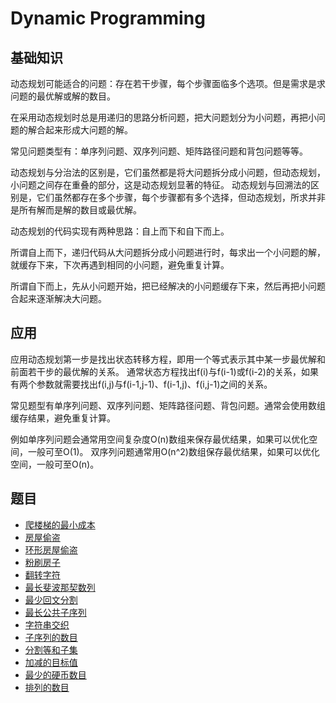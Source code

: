 # Dynamic Programming

## 基础知识

动态规划可能适合的问题：存在若干步骤，每个步骤面临多个选项。但是需求是求问题的最优解或解的数目。

在采用动态规划时总是用递归的思路分析问题，把大问题划分为小问题，再把小问题的解合起来形成大问题的解。

常见问题类型有：单序列问题、双序列问题、矩阵路径问题和背包问题等等。

动态规划与分治法的区别是，它们虽然都是将大问题拆分成小问题，但动态规划，小问题之间存在重叠的部分，这是动态规划显著的特征。
动态规划与回溯法的区别是，它们虽然都存在多个步骤，每个步骤都有多个选择，但动态规划，所求并非是所有解而是解的数目或最优解。

动态规划的代码实现有两种思路：自上而下和自下而上。

所谓自上而下，递归代码从大问题拆分成小问题进行时，每求出一个小问题的解，就缓存下来，下次再遇到相同的小问题，避免重复计算。

所谓自下而上，先从小问题开始，把已经解决的小问题缓存下来，然后再把小问题合起来逐渐解决大问题。

## 应用

应用动态规划第一步是找出状态转移方程，即用一个等式表示其中某一步最优解和前面若干步的最优解的关系。
通常状态方程找出f(i)与f(i-1)或f(i-2)的关系，如果有两个参数就需要找出f(i,j)与f(i-1,j-1)、f(i-1,j)、f(i,j-1)之间的关系。

常见题型有单序列问题、双序列问题、矩阵路径问题、背包问题。通常会使用数组缓存结果，避免重复计算。

例如单序列问题会通常用空间复杂度O(n)数组来保存最优结果，如果可以优化空间，一般可至O(1)。
双序列问题通常用O(n^2)数组保存最优结果，如果可以优化空间，一般可至O(n)。

## 题目

* [爬楼梯的最小成本](src/main/java/io/dure/coding/dynamicprogramming/MinCostClimbingStairs.java)
* [房屋偷盗](src/main/java/io/dure/coding/dynamicprogramming/Rob.java)
* [环形房屋偷盗](src/main/java/io/dure/coding/dynamicprogramming/Rob2.java)
* [粉刷房子](src/main/java/io/dure/coding/dynamicprogramming/MinCost.java)
* [翻转字符](src/main/java/io/dure/coding/dynamicprogramming/MinFlipsMonoIncr.java)
* [最长斐波那契数列](src/main/java/io/dure/coding/dynamicprogramming/LenLongestFibSubseq.java)
* [最少回文分割](src/main/java/io/dure/coding/dynamicprogramming/MinCut.java)
* [最长公共子序列](src/main/java/io/dure/coding/dynamicprogramming/LongestCommonSubsequence.java)
* [字符串交织](src/main/java/io/dure/coding/dynamicprogramming/IsInterleave.java)
* [子序列的数目](src/main/java/io/dure/coding/dynamicprogramming/NumDistinct.java)
* [分割等和子集](src/main/java/io/dure/coding/dynamicprogramming/CanPartition.java)
* [加减的目标值](src/main/java/io/dure/coding/dynamicprogramming/FindTargetSumWays.java)
* [最少的硬币数目](src/main/java/io/dure/coding/dynamicprogramming/CoinChange.java)
* [排列的数目](src/main/java/io/dure/coding/dynamicprogramming/PermutationSum.java)